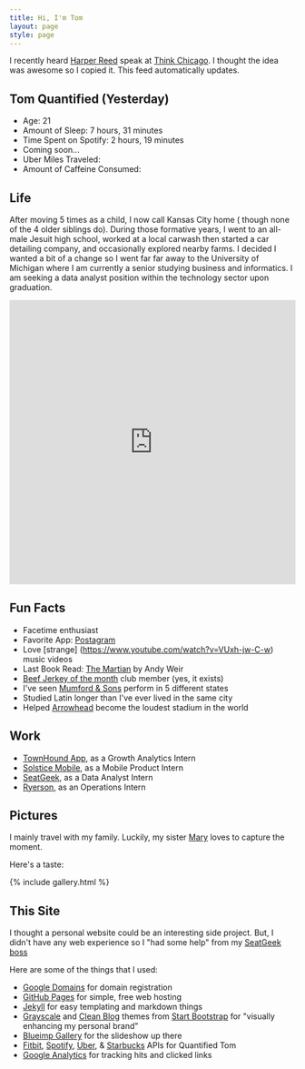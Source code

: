 ```yaml
---
title: Hi, I'm Tom
layout: page
style: page
---
```



I recently heard [Harper Reed](http://harperreed.com/#/) speak at [Think Chicago](http://www.thinkchicago.net). I thought the idea was awesome so I copied it. This feed automatically updates.
## Tom Quantified (Yesterday)
* Age: 21
* Amount of Sleep: 7 hours, 31 minutes
* Time Spent on Spotify: 2 hours, 19 minutes
* Coming soon...
* Uber Miles Traveled:
* Amount of Caffeine Consumed:

## Life


After moving 5 times as a child, I now call Kansas City home ( though none of the 4 older siblings do). During those formative years, I went to an all-male Jesuit high school,  worked at a local carwash then started a car detailing company, and occasionally explored nearby farms. I decided I wanted a bit of a change so I went far far away to the University of Michigan where I am currently a senior studying business and informatics. I am seeking a data analyst position within the technology sector upon graduation.


<div style="text-decoration:none; overflow:hidden; height:500px; width:1000px; max-width:100%;"><div id="gmap-display" style="height:100%; width:100%;max-width:100%;"><iframe style="height:100%;width:100%;border:0;" frameborder="0" src="https://www.google.com/maps/embed/v1/directions?origin=Kansas+City,+MO,+United+States&destination=Ann+Arbor,+MI,+United+States&key=AIzaSyAN0om9mFmy1QN6Wf54tXAowK4eT0ZUPrU"></iframe></div><a class="code-for-google-map" href="https://www.bootstrapskins.com" id="get-map-data">bootstrap market</a><style>#gmap-display .map-generator{max-width: 100%; max-height: 100%; background: none;</style></div>




## Fun Facts
* Facetime enthusiast
* Favorite App: [Postagram](https://itunes.apple.com/us/app/id429264904?mt=8&pt=site&ct=postagram_home)
* Love [strange] (https://www.youtube.com/watch?v=VUxh-jw-C-w) music videos
* Last Book Read: [The Martian](http://www.amazon.com/Martian-Andy-Weir/dp/0553418025/ref=sr_1_1?s=books&ie=UTF8&qid=1439705301&sr=1-1&refinements=p_27%3AAndy+Weir) by Andy Weir
* [Beef Jerkey of the month](http://www.garywest.com/Jerky-of-the-Month/products/1006/) club member (yes, it exists)
* I've seen [Mumford & Sons](https://www.youtube.com/watch?v=rId6PKlDXeU) perform in 5 different states
* Studied Latin longer than I've ever lived in the same city
* Helped [Arrowhead](http://www.si.com/nfl/2014/09/29/chiefs-break-seahawks-noise-record) become the loudest stadium in the world


## Work
* [TownHound App](http://www.townhoundapp.com), as a Growth Analytics Intern
* [Solstice Mobile](http://www.solstice-mobile.com), as a Mobile Product Intern
* [SeatGeek](https://seatgeek.com/), as a Data Analyst Intern
* [Ryerson](http://www.ryerson.com/?__geo=635752838062540315&sc_lang=en), as an Operations Intern


## Pictures

I mainly travel with my family. Luckily, my sister [Mary](https://www.facebook.com/mary.zidar?fref=ts) loves to capture the moment.

Here's a taste:

{% include gallery.html %}

## This Site

I thought a personal website could be an interesting side project. But, I didn't have any web experience so I "had some help" from my [SeatGeek boss](https://seatgeek.com/sgteam/#BenClark)

 Here are some of the things that I used:

* [Google Domains](https://domains.google.com/about/) for domain registration
* [GitHub Pages](https://pages.github.com/) for simple, free web hosting
* [Jekyll](https://github.com/jekyll/jekyll) for easy templating and markdown things
* [Grayscale](http://startbootstrap.com/template-overviews/grayscale/) and [Clean Blog](http://startbootstrap.com/template-overviews/clean-blog/) themes from [Start Bootstrap](http://startbootstrap.com/) for "visually enhancing my personal brand"
* [Blueimp Gallery](https://github.com/blueimp/Gallery) for the slideshow up there
* [Fitbit](https://dev.fitbit.com), [Spotify](https://developer.spotify.com/web-api/), [Uber](https://developer.uber.com), & [Starbucks](https://testhost.openapi.starbucks.com/location/v2/#Earth) APIs for Quantified Tom
* [Google Analytics](https://developers.google.com/analytics/devguides/collection/analyticsjs/) for tracking hits and clicked links
